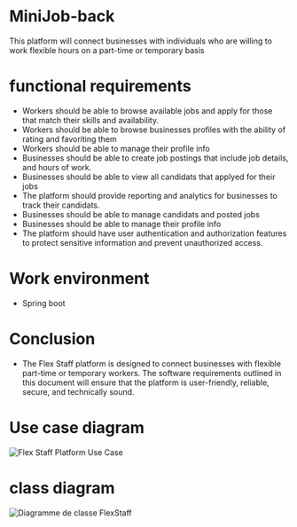 # MiniJob-back
This platform will connect businesses with individuals who are willing to work flexible hours on a part-time or temporary basis

# functional requirements
-	Workers should be able to browse available jobs and apply for those that match their skills and availability.
- Workers should be able to browse businesses profiles with the ability of rating and favoriting them
- Workers should be able to manage their profile info
- Businesses should be able to create job postings that include job details, and hours of work.
- Businesses should be able to view all candidats that applyed for their jobs
-	The platform should provide reporting and analytics for businesses to track their candidats.
- Businesses should be able to manage candidats and posted jobs
- Businesses should be able to manage their profile info
-	The platform should have user authentication and authorization features to protect sensitive information and prevent unauthorized access.


# Work environment
- Spring boot

# Conclusion
- The Flex Staff platform is designed to connect businesses with flexible part-time or temporary workers. The software requirements outlined in this document will ensure that the platform is user-friendly, reliable,
secure, and technically sound.

# Use case diagram

![Flex Staff Platform Use Case](https://user-images.githubusercontent.com/65952489/230768836-60af06bc-865b-4354-8475-c3ebdfad8d7d.png)

# class diagram

![Diagramme de classe FlexStaff](https://user-images.githubusercontent.com/65952489/230768850-dcc0c85b-7c0f-49d0-a0b0-c0f02a1b55d9.png)
